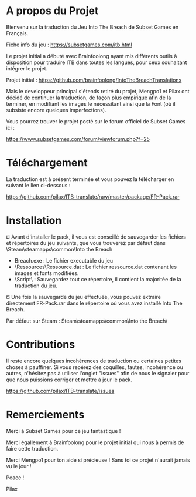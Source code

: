 # A propos du Projet

Bienvenu sur la traduction du Jeu Into The Breach de Subset Games en Français.

Fiche info du jeu : https://subsetgames.com/itb.html


Le projet initial a débuté avec Brainfoolong ayant mis différents outils à disposition pour traduire ITB dans toutes les langues, pour ceux souhaitant intégrer le projet.

Projet initial : https://github.com/brainfoolong/IntoTheBreachTranslations


Mais le developpeur principal s'étends retiré du projet, Mengpo1 et Pilax ont décidé de continuer la traduction, de façon plus empirique afin de la terminer, en modifiant les images le nécessitant ainsi que la Font (où il subsiste encore quelques imperfections).


Vous pourrez trouver le projet posté sur le forum officiel de Subset Games ici :

https://www.subsetgames.com/forum/viewforum.php?f=25


# Téléchargement

La traduction est à présent terminée et vous pouvez la télécharger en suivant le lien ci-dessous :

https://github.com/pilax/ITB-translate/raw/master/package/FR-Pack.rar


# Installation

¤ Avant d'installer le pack, il vous est conseillé de sauvegarder les fichiers et répertoires du jeu suivants, que vous trouverez par défaut dans \Steam\steamapps\common\Into the Breach
- Breach.exe : Le fichier executable du jeu
- \Ressources\Ressource.dat : Le fichier ressource.dat contenant les images et fonts modifiées.
- \Script\ : Sauvegardez tout ce répertoire, il contient la majoritée de la traduction du jeu.


¤ Une fois la sauvegarde du jeu effectuée, vous pouvez extraire directement FR-Pack.rar dans le répertoire où vous avez installé Into The Breach.

Par défaut sur Steam : Steam\steamapps\common\Into the Breach\


# Contributions

Il reste encore quelques incohérences de traduction ou certaines petites choses à pauffiner.
Si vous repérez des coquilles, fautes, incohérence ou autres, n'hésitez pas à utiliser l'onglet "Issues" afin de nous le signaler pour que nous puissions corriger et mettre à jour le pack.

https://github.com/pilax/ITB-translate/issues


# Remerciements

Merci à Subset Games pour ce jeu fantastique !

Merci égallement à Brainfoolong pour le projet initial qui nous à permis de faire cette traduction.

Merci Mengpo1 pour ton aide si précieuse ! Sans toi ce projet n'aurait jamais vu le jour !

Peace !

Pilax
